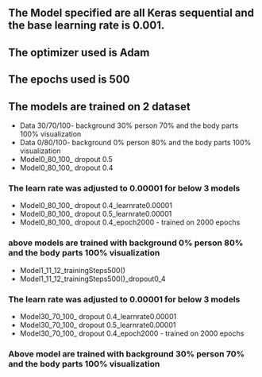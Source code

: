 ## The Model specified are all Keras sequential and the base learning rate is 0.001.
## The optimizer used is Adam
## The epochs used is 500
## The models are trained on 2 dataset 
  * Data 30/70/100- background 30% person 70% and the body parts 100% visualization
  * Data 0/80/100- background 0% person 80% and the body parts 100% visualization
* Model0_80_100_ dropout 0.5 
* Model0_80_100_ dropout 0.4
### The learn rate was adjusted to 0.00001 for below 3 models
* Model0_80_100_ dropout 0.4_learnrate0.00001
* Model0_80_100_ dropout 0.5_learnrate0.00001
* Model0_80_100_ dropout 0.4_epoch2000 - trained on 2000 epochs
### above models are trained with background 0% person 80% and the body parts 100% visualization
* Model1_11_12_trainingSteps500()
* Model1_11_12_trainingSteps500()_dropout0_4
### The learn rate was adjusted to 0.00001 for below 3 models
* Model30_70_100_ dropout 0.4_learnrate0.00001
* Model30_70_100_ dropout 0.5_learnrate0.00001
* Model30_70_100_ dropout 0.4_epoch2000 - trained on 2000 epochs
### Above model are trained with background 30% person 70% and the body parts 100% visualization
